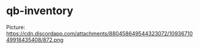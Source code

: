 # qb-inventory

Picture:
https://cdn.discordapp.com/attachments/880458649544323072/1093671049918435408/872.png

